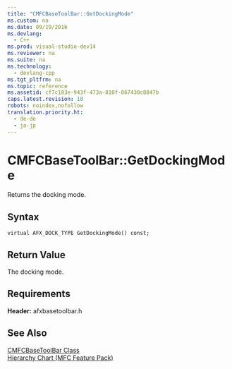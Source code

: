 ```yaml
---
title: "CMFCBaseToolBar::GetDockingMode"
ms.custom: na
ms.date: 09/19/2016
ms.devlang: 
  - C++
ms.prod: visual-studio-dev14
ms.reviewer: na
ms.suite: na
ms.technology: 
  - devlang-cpp
ms.tgt_pltfrm: na
ms.topic: reference
ms.assetid: cf7c183e-943f-473a-810f-067430c8047b
caps.latest.revision: 10
robots: noindex,nofollow
translation.priority.ht: 
  - de-de
  - ja-jp
---
```

# CMFCBaseToolBar::GetDockingMode
Returns the docking mode.  
  
## Syntax  
  
```  
virtual AFX_DOCK_TYPE GetDockingMode() const;  
```  
  
## Return Value  
 The docking mode.  
  
## Requirements  
 **Header:** afxbasetoolbar.h  
  
## See Also  
 [CMFCBaseToolBar Class](../vs140/CMFCBaseToolBar-Class.md)   
 [Hierarchy Chart (MFC Feature Pack)](../vs140/Hierarchy-Chart.md)